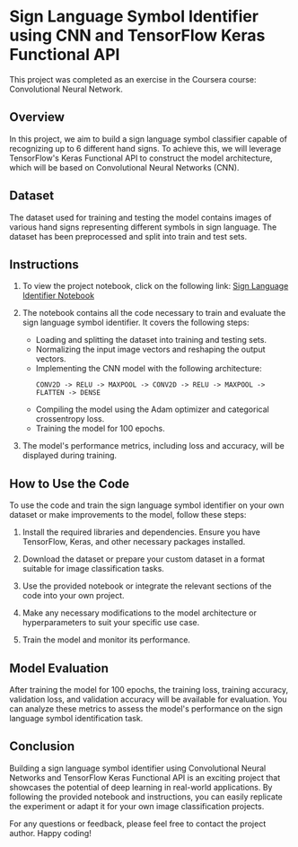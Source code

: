 # Sign Language Symbol Identifier using CNN and TensorFlow Keras Functional API

This project was completed as an exercise in the Coursera course: Convolutional Neural Network.

## Overview

In this project, we aim to build a sign language symbol classifier capable of recognizing up to 6 different hand signs. To achieve this, we will leverage TensorFlow's Keras Functional API to construct the model architecture, which will be based on Convolutional Neural Networks (CNN).

## Dataset

The dataset used for training and testing the model contains images of various hand signs representing different symbols in sign language. The dataset has been preprocessed and split into train and test sets.

## Instructions

1. To view the project notebook, click on the following link: [Sign Language Identifier Notebook](https://colab.research.google.com/github/Mohammed-khair/sign-language-identifier-Keras/blob/main/Mini_sign_language_identifier_Keras.ipynb)

2. The notebook contains all the code necessary to train and evaluate the sign language symbol identifier. It covers the following steps:

   - Loading and splitting the dataset into training and testing sets.
   - Normalizing the input image vectors and reshaping the output vectors.
   - Implementing the CNN model with the following architecture:
     ```
     CONV2D -> RELU -> MAXPOOL -> CONV2D -> RELU -> MAXPOOL -> FLATTEN -> DENSE
     ```
   - Compiling the model using the Adam optimizer and categorical crossentropy loss.
   - Training the model for 100 epochs.

3. The model's performance metrics, including loss and accuracy, will be displayed during training.

## How to Use the Code

To use the code and train the sign language symbol identifier on your own dataset or make improvements to the model, follow these steps:

1. Install the required libraries and dependencies. Ensure you have TensorFlow, Keras, and other necessary packages installed.

2. Download the dataset or prepare your custom dataset in a format suitable for image classification tasks.

3. Use the provided notebook or integrate the relevant sections of the code into your own project.

4. Make any necessary modifications to the model architecture or hyperparameters to suit your specific use case.

5. Train the model and monitor its performance.

## Model Evaluation

After training the model for 100 epochs, the training loss, training accuracy, validation loss, and validation accuracy will be available for evaluation. You can analyze these metrics to assess the model's performance on the sign language symbol identification task.

## Conclusion

Building a sign language symbol identifier using Convolutional Neural Networks and TensorFlow Keras Functional API is an exciting project that showcases the potential of deep learning in real-world applications. By following the provided notebook and instructions, you can easily replicate the experiment or adapt it for your own image classification projects.

For any questions or feedback, please feel free to contact the project author. Happy coding!
